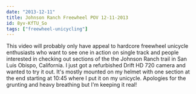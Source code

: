 ```yaml
---
date: "2013-12-11"
title: Johnson Ranch Freewheel POV 12-11-2013
id: 8yv-KfTU_So
tags: ["freewheel-unicycling"]
---
```


This video will probably only have appeal to hardcore freewheel unicycle enthusiasts who want to see one in action on single track and people interested in checking out sections of the the Johnson Ranch trail in San Luis Obispo, California. I just got a refurbished Drift HD 720 camera and wanted to try it out. It's mostly mounted on my helmet with one section at the end starting at 10:45 where I put it on my unicycle. Apologies for the grunting and heavy breathing but I'm keeping it real!
